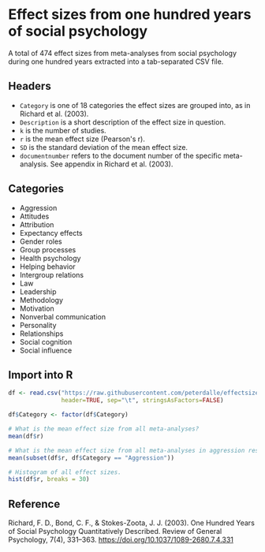 # Effect sizes from one hundred years of social psychology

A total of 474 effect sizes from meta-analyses from social psychology during one hundred years extracted into a tab-separated CSV file.

## Headers

- `Category` is one of 18 categories the effect sizes are grouped into, as in Richard et al. (2003).
- `Description` is a short description of the effect size in question.
- `k` is the number of studies.
- `r` is the mean effect size (Pearson's r).
- `SD` is the standard deviation of the mean effect size.
- `documentnumber` refers to the document number of the specific meta-analysis. See appendix in Richard et al. (2003).

## Categories

- Aggression
- Attitudes
- Attribution
- Expectancy effects
- Gender roles
- Group processes
- Health psychology
- Helping behavior
- Intergroup relations
- Law
- Leadership
- Methodology
- Motivation
- Nonverbal communication
- Personality
- Relationships
- Social cognition
- Social influence  

## Import into R

```r
df <- read.csv("https://raw.githubusercontent.com/peterdalle/effectsizes/master/soc-psych.tsv",
               header=TRUE, sep="\t", stringsAsFactors=FALSE)

df$Category <- factor(df$Category)

# What is the mean effect size from all meta-analyses?
mean(df$r)

# What is the mean effect size from all meta-analyses in aggression research?
mean(subset(df$r, df$Category == "Aggression"))

# Histogram of all effect sizes.
hist(df$r, breaks = 30)
```

## Reference
Richard, F. D., Bond, C. F., & Stokes-Zoota, J. J. (2003). One Hundred Years of Social Psychology Quantitatively Described. Review of General Psychology, 7(4), 331–363. <https://doi.org/10.1037/1089-2680.7.4.331>
